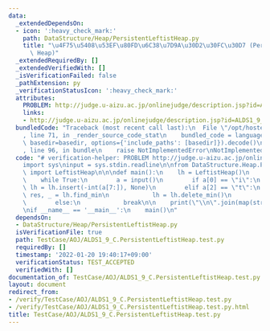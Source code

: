 ```yaml
---
data:
  _extendedDependsOn:
  - icon: ':heavy_check_mark:'
    path: DataStructure/Heap/PersistentLeftistHeap.py
    title: "\u4F75\u5408\u53EF\u80FD\u6C38\u7D9A\u30D2\u30FC\u30D7 (Persistent Leftist\
      \ Heap)"
  _extendedRequiredBy: []
  _extendedVerifiedWith: []
  _isVerificationFailed: false
  _pathExtension: py
  _verificationStatusIcon: ':heavy_check_mark:'
  attributes:
    PROBLEM: http://judge.u-aizu.ac.jp/onlinejudge/description.jsp?id=ALDS1_9_C
    links:
    - http://judge.u-aizu.ac.jp/onlinejudge/description.jsp?id=ALDS1_9_C
  bundledCode: "Traceback (most recent call last):\n  File \"/opt/hostedtoolcache/Python/3.10.1/x64/lib/python3.10/site-packages/onlinejudge_verify/documentation/build.py\"\
    , line 71, in _render_source_code_stat\n    bundled_code = language.bundle(stat.path,\
    \ basedir=basedir, options={'include_paths': [basedir]}).decode()\n  File \"/opt/hostedtoolcache/Python/3.10.1/x64/lib/python3.10/site-packages/onlinejudge_verify/languages/python.py\"\
    , line 96, in bundle\n    raise NotImplementedError\nNotImplementedError\n"
  code: "# verification-helper: PROBLEM http://judge.u-aizu.ac.jp/onlinejudge/description.jsp?id=ALDS1_9_C\n\
    import sys\ninput = sys.stdin.readline\n\nfrom DataStructure.Heap.PersistentLeftistHeap\
    \ import LeftistHeap\n\n\ndef main():\n    lh = LeftistHeap()\n    ans = []\n\
    \    while True:\n        a = input()\n        if a[0] == \"i\":\n           \
    \ lh = lh.insert(-int(a[7:]), None)\n        elif a[2] == \"t\":\n           \
    \ res, _ = lh.find_min\n            lh = lh.delete_min()\n            ans.append(-res)\n\
    \        else:\n            break\n\n    print(\"\\n\".join(map(str, ans)))\n\n\
    \nif __name__ == '__main__':\n    main()\n"
  dependsOn:
  - DataStructure/Heap/PersistentLeftistHeap.py
  isVerificationFile: true
  path: TestCase/AOJ/ALDS1_9_C.PersistentLeftistHeap.test.py
  requiredBy: []
  timestamp: '2022-01-20 19:40:17+09:00'
  verificationStatus: TEST_ACCEPTED
  verifiedWith: []
documentation_of: TestCase/AOJ/ALDS1_9_C.PersistentLeftistHeap.test.py
layout: document
redirect_from:
- /verify/TestCase/AOJ/ALDS1_9_C.PersistentLeftistHeap.test.py
- /verify/TestCase/AOJ/ALDS1_9_C.PersistentLeftistHeap.test.py.html
title: TestCase/AOJ/ALDS1_9_C.PersistentLeftistHeap.test.py
---
```

